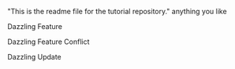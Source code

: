 "This is the readme file for the tutorial repository."
anything you like

Dazzling Feature

Dazzling Feature Conflict

Dazzling Update